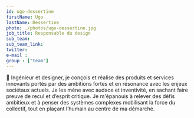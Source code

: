 ```yaml
---
id: ugo-dessertine
firstName: Ugo
lastName: Dessertine
photo: ./photos/ugo-dessertine.jpg
job_title: Responsable du design
sub_team:
sub_team_link:
twitter:
e-mail :
group : ["team"]
---
```


👋 Ingénieur et designer, je conçois et réalise des produits et services innovants portés par des ambitions fortes et en résonance avec les enjeux sociétaux actuels. Je les mène avec audace et inventivité, en sachant faire preuve de recul et d’esprit critique. Je m'épanouis à relever des défis ambitieux et à penser des systèmes complexes mobilisant la force du collectif, tout en plaçant l’humain au centre de ma démarche.
